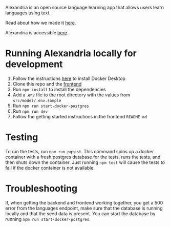 Alexandria is an open source language learning app that allows users learn languages using text.

Read about how we made it [here](https://alexandria-reader.github.io/).

Alexandria is accessible [here](https://tryalexandria.com/).

# Running Alexandria locally for development

1. Follow the instructions [here](https://docs.docker.com/get-docker/) to install Docker Desktop
2. Clone this repo and the [frontend](https://github.com/alexandria-reader/frontend)
3. Run `npm install` to install the dependencies
4. Add a .`env` file to the root directory with the values from `src/model/.env.sample`
5. Run `npm run start-docker-postgres`
6. Run `npm run dev`
7. Follow the getting started instructions in the frontend `README.md`

# Testing

To run the tests, run `npm run pgtest`. This command spins up a docker container with a fresh postgres database for the tests, runs the tests, and then shuts down the container. Just running `npm test` will cause the tests to fail if the docker container is not available.

# Troubleshooting

If, when getting the backend and frontend working together, you get a 500 error from the languages endpoint, make sure that the database is running locally and that the seed data is present. You can start the database by running `npm run start-docker-postgres`.
